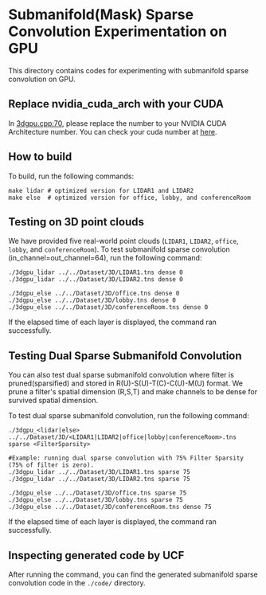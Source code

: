# Submanifold(Mask) Sparse Convolution Experimentation on GPU
This directory contains codes for experimenting with submanifold sparse convolution on GPU. 

## Replace nvidia_cuda_arch with your CUDA

In [3dgpu.cpp:70](https://github.com/nullplay/Unified-Convolution-Framework/blob/d9fc39246fbe80b1a68e72d68b02cfb8863379fe/benchmark/submanifold_sparse_convolution/gpu/3dgpu.cpp#L70), please replace the number to your NVIDIA CUDA Architecture number. You can check your cuda number at [here](https://arnon.dk/matching-sm-architectures-arch-and-gencode-for-various-nvidia-cards/).

## How to build 
To build, run the following commands:

    make lidar # optimized version for LIDAR1 and LIDAR2
    make else  # optimized version for office, lobby, and conferenceRoom
    
## Testing on 3D point clouds
We have provided five real-world point clouds (`LIDAR1`, `LIDAR2`, `office`, `lobby`, and `conferenceRoom`).
To test submanifold sparse convolution (in_channel=out_channel=64), run the following command:

    ./3dgpu_lidar ../../Dataset/3D/LIDAR1.tns dense 0 
    ./3dgpu_lidar ../../Dataset/3D/LIDAR2.tns dense 0 
    
    ./3dgpu_else ../../Dataset/3D/office.tns dense 0
    ./3dgpu_else ../../Dataset/3D/lobby.tns dense 0
    ./3dgpu_else ../../Dataset/3D/conferenceRoom.tns dense 0
    
If the elapsed time of each layer is displayed, the command ran successfully.


## Testing Dual Sparse Submanifold Convolution
You can also test dual sparse submanifold convolution where filter is pruned(sparsified) and stored in R(U)-S(U)-T(C)-C(U)-M(U) format. We prune a filter's spatial dimension (R,S,T) and make channels to be dense for survived spatial dimension. 

To test dual sparse submanifold convolution, run the following command:

    ./3dgpu_<lidar|else> ../../Dataset/3D/<LIDAR1|LIDAR2|office|lobby|conferenceRoom>.tns sparse <FilterSparsity>

    #Example: running dual sparse convolution with 75% Filter Sparsity (75% of filter is zero).
    ./3dgpu_lidar ../../Dataset/3D/LIDAR1.tns sparse 75
    ./3dgpu_lidar ../../Dataset/3D/LIDAR2.tns sparse 75
    
    ./3dgpu_else ../../Dataset/3D/office.tns sparse 75
    ./3dgpu_else ../../Dataset/3D/lobby.tns sparse 75
    ./3dgpu_else ../../Dataset/3D/conferenceRoom.tns dense 75

If the elapsed time of each layer is displayed, the command ran successfully.


## Inspecting generated code by UCF
After running the command, you can find the generated submanifold sparse convolution code in the `./code/` directory.
